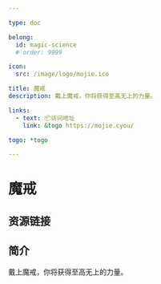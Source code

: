 ```yaml
---

type: doc

belong:
  id: magic-science
  # order: 9999

icon:
  src: /image/logo/mojie.ico

title: 魔戒
description: 戴上魔戒，你将获得至高无上的力量。

links:
  - text: 📦访问地址
    link: &togo https://mojie.cyou/

togo: *togo

---
```


<ShowLogo />

# 魔戒

<ShowBreadcrumb />

## 资源链接

<ShowLinks />

## 简介

戴上魔戒，你将获得至高无上的力量。